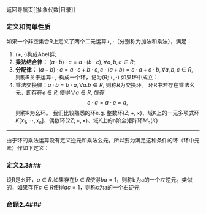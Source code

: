 返回导航页[[抽象代数|目录]]
### **定义和简单性质** ###
如果一个非空集合R上定义了两个二元运算$+,\cdot$（分别称为加法和乘法），满足：
1. ($+,\cdot$)构成Abel群;
2. **乘法结合律：** $(a\cdot b)\cdot c=a\cdot(b\cdot c),\forall a,b,c\in R$;
3. **分配律：** $(a+b)\cdot c=a\cdot c+b\cdot c,c\cdot(a+b)=c\cdot a+c\cdot b,\forall a,b,c\in R,$
则称R关于运算$+,\cdot$构成一个环，记为$(R;+,\cdot)$
如果环中成立：
4. 乘法交换律：$a\cdot b=b\cdot a,\forall a.b\in R,$
则称*R*为交换环。
环R中若存在乘法幺元，即存在$e\in R,\text{使得}\forall a\in R,恒有$$$e\cdot a=a\cdot e=a,$$
则称R为幺环。
我们比较熟悉的环e.g. 整数环$(Z;+,×)$、域K上的一元多项式环$K[x_1,\cdots,x_n]$、偶数环$(2Z;+,×)、$域K上的n阶全矩阵环$M_n(K)$

---
由于环的乘法运算没有定义逆元和乘法幺元，所以要为满足这种条件的环（环中元素）作如下定义：

### **定义2.3**###
设R是幺环，$a\in R$.如果存在$b\in R\text{使得}ba=1$，则称b为a的一个左逆元。类似的，如果存在$c\in R$使得$ac=1$，则称c为a的一个右逆元

### **命题2.4**###
